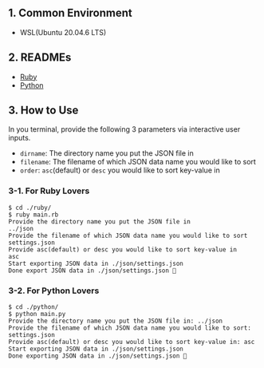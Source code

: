 ## 1. Common Environment

- WSL(Ubuntu 20.04.6 LTS)

## 2. READMEs

- [Ruby](./ruby/README.md)
- [Python](./python/README.md)

## 3. How to Use

In you terminal, provide the following 3 parameters via interactive user inputs.

- `dirname`: The directory name you put the JSON file in
- `filename`: The filename of which JSON data name you would like to sort
- `order`: `asc`(default) or `desc` you would like to sort key-value in

### 3-1. For Ruby Lovers

```command
$ cd ./ruby/
$ ruby main.rb 
Provide the directory name you put the JSON file in
../json
Provide the filename of which JSON data name you would like to sort
settings.json
Provide asc(default) or desc you would like to sort key-value in
asc
Start exporting JSON data in ./json/settings.json
Done export JSON data in ./json/settings.json 🎉
```

### 3-2. For Python Lovers

```command
$ cd ./python/
$ python main.py
Provide the directory name you put the JSON file in: ../json
Provide the filename of which JSON data name you would like to sort: settings.json
Provide asc(default) or desc you would like to sort key-value in: asc
Start exporting JSON data in ./json/settings.json
Done exporting JSON data in ./json/settings.json 🎉
```
